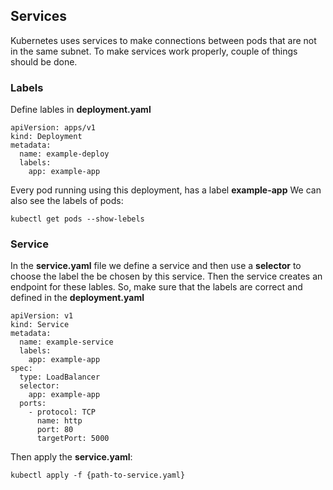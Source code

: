 ## **Services**

Kubernetes uses services to make connections between pods that are not in the same subnet. To make services work properly, couple of things should be done.

### **Labels**

Define lables in **deployment.yaml**

```
apiVersion: apps/v1
kind: Deployment
metadata:
  name: example-deploy
  labels:
    app: example-app
```

Every pod running using this deployment, has a label **example-app**
We can also see the labels of pods:

```
kubectl get pods --show-lebels
```

### **Service**

In the **service.yaml** file we define a service and then use a **selector** to choose the label the be chosen by this service. Then the service creates an endpoint for these lables.
So, make sure that the labels are correct and defined in the **deployment.yaml**

```
apiVersion: v1
kind: Service
metadata:
  name: example-service
  labels:
    app: example-app
spec:
  type: LoadBalancer
  selector:
    app: example-app
  ports:
    - protocol: TCP
      name: http
      port: 80
      targetPort: 5000
```

Then apply the **service.yaml**:

```
kubectl apply -f {path-to-service.yaml}
```
